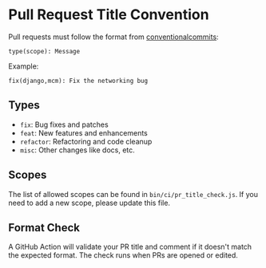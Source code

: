 # Pull Request Title Convention

Pull requests must follow the format from [conventionalcommits](https://www.conventionalcommits.org):
```
type(scope): Message
```

Example:
```
fix(django,mcm): Fix the networking bug
```

## Types
- `fix`: Bug fixes and patches
- `feat`: New features and enhancements
- `refactor`: Refactoring and code cleanup
- `misc`: Other changes like docs, etc.

## Scopes
The list of allowed scopes can be found in `bin/ci/pr_title_check.js`. If you need to add a new scope, please update this file.

## Format Check
A GitHub Action will validate your PR title and comment if it doesn't match the expected format. The check runs when PRs are opened or edited.
